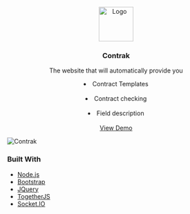 <!-- Contrak by ACELA team -->
<br />
<div align="center">
    <img src="https://cdn-icons.flaticon.com/png/512/2493/premium/2493530.png?token=exp=1640288403~hmac=2f4a035a7a0dc0c6ed6a9e3b7548299f" alt="Logo" width="80" height="80">
  </a>

<h3 align="center">Contrak</h3>

  <p align="center">
    The website that will automatically provide you
    <li>Contract Templates</li>
    <br />
    <li>Contract checking</li>
    <br />
    <li>Field description</li>
    <br />
    <a href="https://legal-contrak.herokuapp.com/">View Demo</a>
  </p>
</div>

<!-- Demo -->

![Contrak](https://user-images.githubusercontent.com/62151531/147284492-49bbaa7f-2146-4378-ae6d-9a530712732e.png)


### Built With

* [Node.js](https://nextjs.org/)
* [Bootstrap](https://getbootstrap.com)
* [JQuery](https://jquery.com)
* [TogetherJS](https://togetherjs.com/)
* [Socket.IO](https://socket.io/)


